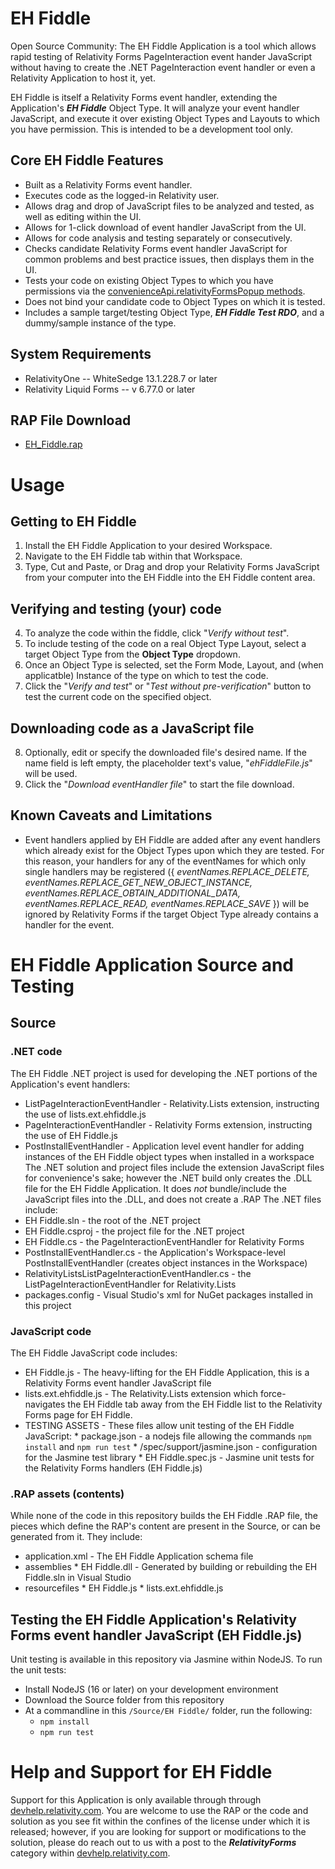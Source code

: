 # EH Fiddle
Open Source Community: The EH Fiddle Application is a tool which allows rapid testing of Relativity Forms PageInteraction event hander JavaScript without having to create the .NET PageInteraction event handler or even a Relativity Application to host it, yet.

EH Fiddle is itself a Relativity Forms event handler, extending the Application's _**EH Fiddle**_ Object Type. It will analyze your event handler JavaScript, and execute it over existing Object Types and Layouts to which you have permission. This is intended to be a development tool only.

## Core EH Fiddle Features

* Built as a Relativity Forms event handler.
* Executes code as the logged-in Relativity user.
* Allows drag and drop of JavaScript files to be analyzed and tested, as well as editing within the UI.
* Allows for 1-click download of event handler JavaScript from the UI.
* Allows for code analysis and testing separately or consecutively.
* Checks candidate Relativity Forms event handler JavaScript for common problems and best practice issues, then displays them in the UI.
* Tests your code on existing Object Types to which you have permissions via the [convenienceApi.relativityFormsPopup methods](https://platform.relativity.com/RelativityOne/Content/Relativity_Forms/convenienceApi_object.htm#relativi2).
* Does not bind your candidate code to Object Types on which it is tested.
* Includes a sample target/testing Object Type, _**EH Fiddle Test RDO**_, and a dummy/sample instance of the type.

## System Requirements
* RelativityOne -- WhiteSedge 13.1.228.7 or later
* Relativity Liquid Forms -- v 6.77.0 or later

## RAP File Download
* [EH_Fiddle.rap](/ready-to-use/EH_Fiddle.rap)

# Usage
## Getting to EH Fiddle
1. Install the EH Fiddle Application to your desired Workspace.
2. Navigate to the EH Fiddle tab within that Workspace.
3. Type, Cut and Paste, or Drag and drop your Relativity Forms JavaScript from your computer into the EH Fiddle into the EH Fiddle content area.

## Verifying and testing (your) code
4. To analyze the code within the fiddle, click "_Verify without test_".
5. To include testing of the code on a real Object Type Layout, select a target Object Type from the **Object Type** dropdown.
6. Once an Object Type is selected, set the Form Mode, Layout, and (when applicatble) Instance of the type on which to test the code.
7. Click the "_Verify and test_" or "_Test without pre-verification_" button to test the current code on the specified object.

## Downloading code as a JavaScript file
8. Optionally, edit or specify the downloaded file's desired name. If the name field is left empty, the placeholder text's value, "_ehFiddleFile.js_" will be used.
9. Click the "_Download eventHandler file_" to start the file download.

## Known Caveats and Limitations
* Event handlers applied by EH Fiddle are added after any event handlers which already exist for the Object Types upon which they are tested. For this reason, your handlers for any of the eventNames for which only single handlers may be registered ({ _eventNames.REPLACE_DELETE, eventNames.REPLACE_GET_NEW_OBJECT_INSTANCE, eventNames.REPLACE_OBTAIN_ADDITIONAL_DATA, eventNames.REPLACE_READ, eventNames.REPLACE_SAVE_ }) will be ignored by Relativity Forms if the target Object Type already contains a handler for the event.

# EH Fiddle Application Source and Testing
## Source

### .NET code
The EH Fiddle .NET project is used for developing the .NET portions of the Application's event handlers:
* ListPageInteractionEventHandler - Relativity.Lists extension, instructing the use of lists.ext.ehfiddle.js
* PageInteractionEventHandler - Relativity Forms extension, instructing the use of EH Fiddle.js
* PostInstallEventHandler - Application level event handler for adding instances of the EH Fiddle object types when installed in a workspace
The .NET solution and project files include the extension JavaScript files for convenience's sake; however the .NET build only creates the .DLL file for the EH Fiddle Application. It does *not* bundle/include the JavaScript files into the .DLL, and does not create a .RAP
The .NET files include:
* EH Fiddle.sln - the root of the .NET project
* EH Fiddle.csproj - the project file for the .NET project
* EH Fiddle.cs - the PageInteractionEventHandler for Relativity Forms
* PostInstallEventHandler.cs - the Application's Workspace-level PostInstallEventHandler (creates object instances in the Workspace)
* RelativityListsListPageInteractionEventHandler.cs - the ListPageInteractionEventHandler for Relativity.Lists
* packages.config - Visual Studio's xml for NuGet packages installed in this project

### JavaScript code
The EH Fiddle JavaScript code includes:
* EH Fiddle.js - The heavy-lifting for the EH Fiddle Application, this is a Relativity Forms event handler JavaScript file
* lists.ext.ehfiddle.js - The Relativity.Lists extension which force-navigates the EH Fiddle tab away from the EH Fiddle list to the Relativity Forms page for EH Fiddle.
* TESTING ASSETS - These files allow unit testing of the EH Fiddle JavaScript:
      * package.json - a nodejs file allowing the commands `npm install` and `npm run test`
      * /spec/support/jasmine.json - configuration for the Jasmine test library
      * EH Fiddle.spec.js - Jasmine unit tests for the Relativity Forms handlers (EH Fiddle.js)

### .RAP assets (contents)
While none of the code in this repository builds the EH Fiddle .RAP file, the pieces which define the RAP's content are present in the Source, or can be generated from it.  They include:
* application.xml - The EH Fiddle Application schema file
* assemblies
      * EH Fiddle.dll - Generated by building or rebuilding the EH Fiddle.sln in Visual Studio
* resourcefiles
      * EH Fiddle.js
      * lists.ext.ehfiddle.js

## Testing the EH Fiddle Application's Relativity Forms event handler JavaScript (EH Fiddle.js)
Unit testing is available in this repository via Jasmine within NodeJS.
To run the unit tests:
* Install NodeJS (16 or later) on your development environment
* Download the Source folder from this repository
* At a commandline in this `/Source/EH Fiddle/` folder, run the following:
    * `npm install`
    * `npm run test`

# Help and Support for EH Fiddle
Support for this Application is only available through through [devhelp.relativity.com](https://devhelp.relativity.com/). You are welcome to use the RAP or the code and solution as you see fit within the confines of the license under which it is released; however, if you are looking for support or modifications to the solution, please do reach out to us with a post to the _**RelativityForms**_ category within [devhelp.relativity.com](https://devhelp.relativity.com/).
